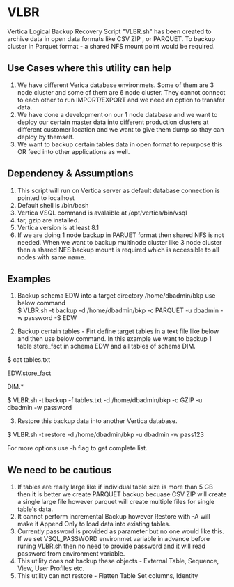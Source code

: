 # VLBR
Vertica Logical Backup Recovery Script "VLBR.sh" has been created to archive data in open data formats like CSV ZIP , or PARQUET. To backup cluster in Parquet format - a shared NFS mount point would be required. 

## Use Cases where this utility can help
1) We have different Verica database environmets. Some of them are 3 node cluster and some of them are 6 node cluster. They cannot connect to each other to run IMPORT/EXPORT and we need an option to transfer data.
2) We have done a development on our 1 node database and we want to deploy our certain master data into different production clusters at different customer location and we want to give them dump so thay can deploy by themself. 
3) We want to backup certain tables data in open format to repurpose this OR feed into other applications as well. 


## Dependency & Assumptions 

1) This script will run on Vertica server as default database connection is pointed to localhost 
2) Default shell is /bin/bash
3) Vertica VSQL command is avalaible at /opt/vertica/bin/vsql
4) tar, gzip are installed. 
5) Vertica version is at least 8.1
6) If we are doing 1 node backup in PARUET format then shared NFS is not needed. When we want to backup multinode cluster 
   like 3 node cluster then a shared NFS backup mount is required which is accessible to all nodes with same name. 

## Examples 

1) Backup schema EDW into a target directory /home/dbadmin/bkp use below command  
$ VLBR.sh -t backup  -d /home/dbadmin/bkp -c PARQUET -u dbadmin -w password -S EDW  


2) Backup certain tables - Firt define target tables in a text file like below and then use below command. In this example we want to backup 1 table store_fact in schema EDW and all tables of schema DIM.  

$ cat tables.txt

EDW.store_fact

DIM.*



$ VLBR.sh -t backup  -f tables.txt -d /home/dbadmin/bkp -c GZIP -u dbadmin -w password


3) Restore this backup data into another Vertica database. 

$ VLBR.sh -t restore -d /home/dbadmin/bkp -u dbadmin -w pass123

For more options use -h flag to get complete list.

## We need to be cautious   

1) If tables are really large like if individual table size is more than 5 GB then it is better we create PARQUET backup becuase CSV ZIP will create a single large file however parquet will create multiple files for single table's data.  
2) It cannot perform incremental Backup however Restore with -A will make it Append Only to load data into existing tables.
3) Currently password is provided as parameter but no one would like this. If we set VSQL_PASSWORD environmet variable in advance before runing VLBR.sh then no need to provide password and it will read password  from environment variable. 
4) This utility does not backup these objects - External Table, Sequence, View, User Profiles etc.
5) This utility can not restore - Flatten Table Set columns, Identity


